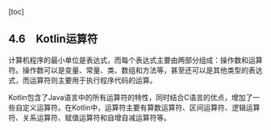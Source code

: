 [toc]

## 4.6　Kotlin运算符

计算机程序的最小单位是表达式，而每个表达式主要由两部分组成：操作数和运算符。操作数可以是变量、常量、类、数组和方法等，甚至还可以是其他类型的表达式，而运算符则主要用于执行程序代码的运算。

Kotlin包含了Java语言中的所有运算符的特性，同时结合C语言的优点，增加了一些自定义运算符。在Kotlin中，运算符主要有算数运算符、区间运算符、逻辑运算符、关系运算符、赋值运算符和自增自减运算符等。

